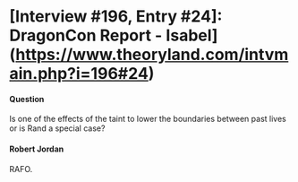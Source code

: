 # [Interview #196, Entry #24]: DragonCon Report - Isabel](https://www.theoryland.com/intvmain.php?i=196#24)

#### Question

Is one of the effects of the taint to lower the boundaries between past lives or is Rand a special case?

#### Robert Jordan

RAFO.

